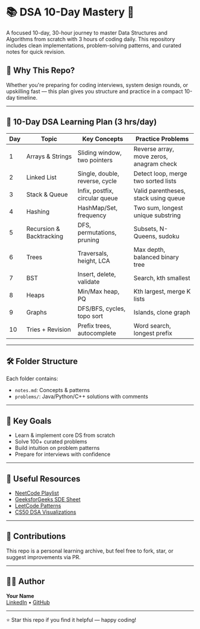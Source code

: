 # 📚 DSA 10-Day Mastery 🚀

A focused 10-day, 30-hour journey to master Data Structures and Algorithms from scratch with 3 hours of coding daily. This repository includes clean implementations, problem-solving patterns, and curated notes for quick revision.

## 🧠 Why This Repo?

Whether you're preparing for coding interviews, system design rounds, or upskilling fast — this plan gives you structure and practice in a compact 10-day timeline.

---

## 📅 10-Day DSA Learning Plan (3 hrs/day)

| Day | Topic | Key Concepts | Practice Problems |
|-----|-------|---------------|-------------------|
| 1 | Arrays & Strings | Sliding window, two pointers | Reverse array, move zeros, anagram check |
| 2 | Linked List | Single, double, reverse, cycle | Detect loop, merge two sorted lists |
| 3 | Stack & Queue | Infix, postfix, circular queue | Valid parentheses, stack using queue |
| 4 | Hashing | HashMap/Set, frequency | Two sum, longest unique substring |
| 5 | Recursion & Backtracking | DFS, permutations, pruning | Subsets, N-Queens, sudoku |
| 6 | Trees | Traversals, height, LCA | Max depth, balanced binary tree |
| 7 | BST | Insert, delete, validate | Search, kth smallest |
| 8 | Heaps | Min/Max heap, PQ | Kth largest, merge K lists |
| 9 | Graphs | DFS/BFS, cycles, topo sort | Islands, clone graph |
| 10 | Tries + Revision | Prefix trees, autocomplete | Word search, longest prefix |

---

## 🛠️ Folder Structure


Each folder contains:
- `notes.md`: Concepts & patterns
- `problems/`: Java/Python/C++ solutions with comments

---

## 📌 Key Goals

- Learn & implement core DS from scratch
- Solve 100+ curated problems
- Build intuition on problem patterns
- Prepare for interviews with confidence

---

## 🔗 Useful Resources

- [NeetCode Playlist](https://www.youtube.com/c/NeetCode)
- [GeeksforGeeks SDE Sheet](https://www.geeksforgeeks.org/sde-sheet/)
- [LeetCode Patterns](https://leetcode.com/discuss/general-discussion/469920/)
- [CS50 DSA Visualizations](https://visualgo.net/en)

---

## 🤝 Contributions

This repo is a personal learning archive, but feel free to fork, star, or suggest improvements via PR.

---

## 👨‍💻 Author

**Your Name**  
[LinkedIn](https://www.linkedin.com/in/brijesh-verma/) • [GitHub](https://github.com/vbrijesh)

---

⭐️ Star this repo if you find it helpful — happy coding!



